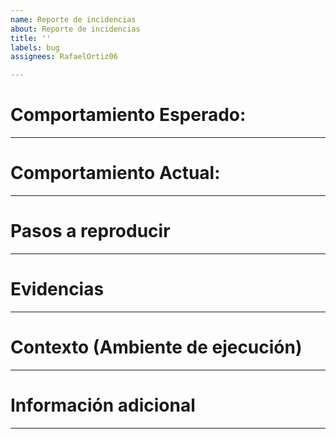 ```yaml
---
name: Reporte de incidencias
about: Reporte de incidencias
title: ''
labels: bug
assignees: RafaelOrtiz06

---
```


# Comportamiento Esperado:
---
# Comportamiento Actual:
---
# Pasos a reproducir
---
# Evidencias
---
# Contexto (Ambiente de ejecución)
---
# Información adicional
---
